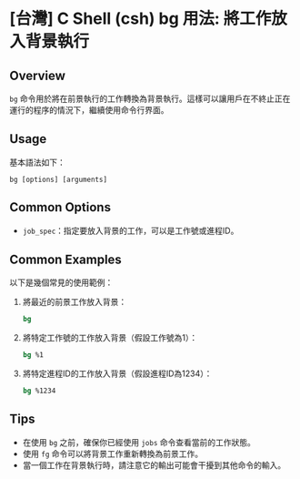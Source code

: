 # [台灣] C Shell (csh) bg 用法: 將工作放入背景執行

## Overview
`bg` 命令用於將在前景執行的工作轉換為背景執行。這樣可以讓用戶在不終止正在運行的程序的情況下，繼續使用命令行界面。

## Usage
基本語法如下：
```
bg [options] [arguments]
```

## Common Options
- `job_spec`：指定要放入背景的工作，可以是工作號或進程ID。

## Common Examples
以下是幾個常見的使用範例：

1. 將最近的前景工作放入背景：
   ```csh
   bg
   ```

2. 將特定工作號的工作放入背景（假設工作號為1）：
   ```csh
   bg %1
   ```

3. 將特定進程ID的工作放入背景（假設進程ID為1234）：
   ```csh
   bg %1234
   ```

## Tips
- 在使用 `bg` 之前，確保你已經使用 `jobs` 命令查看當前的工作狀態。
- 使用 `fg` 命令可以將背景工作重新轉換為前景工作。
- 當一個工作在背景執行時，請注意它的輸出可能會干擾到其他命令的輸入。